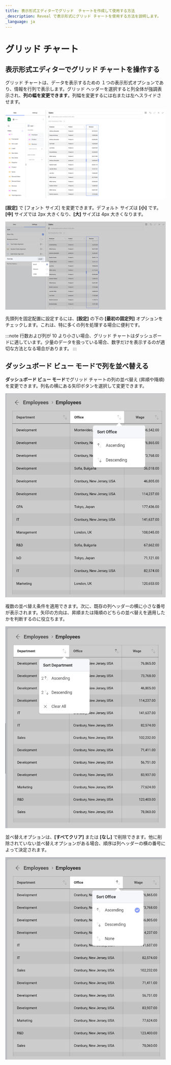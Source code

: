 ```yaml
---
title: 表示形式エディターでグリッド  チャートを作成して使用する方法
_description: Reveal で表示形式にグリッド チャートを使用する方法を説明します。
_language: ja
---
```


# グリッド チャート

## 表示形式エディターでグリッド チャートを操作する

グリッド チャートは、データを表示するための １つの表示形式オプションであり、情報を行列で表示します。グリッド ヘッダーを選択すると列全体が強調表示され、**列の幅を変更できます**。列幅を変更するには右または左へスライドさせます。

![Resizing a column's width in a grid chart](images/grid-chart-example.png)

**[設定]** で [フォント サイズ] を変更できます。デフォルト サイズは **[小]** です。**[中]** サイズでは 2px 大きくなり、**[大]** サイズは 4px 大きくなります。

![Different options for the font size](images/grid-chart-font-sizes.png)

先頭列を固定配置に設定するには、**[設定]** の下の **[最初の固定列]** オプションをチェックします。これは、特に多くの列を処理する場合に便利です。

:::note
行数および列が 10 より小さい場合、グリッド チャートはダッシュボードに適しています。少量のデータを扱っている場合、数字だけを表示するのが適切な方法となる場合があります。
:::

## ダッシュボード ビュー モードで列を並べ替える

**ダッシュボード ビュー モード**でグリッド チャートの列の並べ替え (昇順や降順) を変更できます。列名の横にある矢印ボタンを選択して変更できます。

![Grid Chart Sorting Columns Options](images/grid-chart-sorting.png)

複数の並べ替え条件を適用できます。次に、既存の列ヘッダーの横に小さな番号が表示されます。矢印の方向は、昇順または降順のどちらの並べ替えを適用したかを判断するのに役立ちます。

![Sorting View All Numbers](images/grid-chart-sorting-number-options.png)

並べ替えオプションは、**[すべてクリア]** または **[なし]** で削除できます。他に削除されていない並べ替えオプションがある場合、順序は列ヘッダーの横の番号によって決定されます。

![Sorting View Mode Remove](images/grid-chart-none-sorting-option.png)
